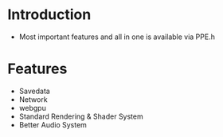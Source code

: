 # Introduction

- Most important features and all in one is available via PPE.h

# Features

- Savedata
- Network
- webgpu
- Standard Rendering & Shader System
- Better Audio System
